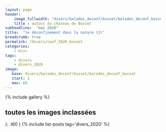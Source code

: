 ```yaml
---
layout: page
header:
    image_fullwidth: "divers/balades_deconf/busset/balades_deconf_busset_45.jpg"
    title : autour du chateau de Busset
subheadline:  "mai 2020"
title:  "le déconfinement dans la nature (2)"
breadcrumb: true
permalink: /divers/conf_2020_busset
categories:
    - misc
tags:
    - divers
    - divers_2020
image:
   base: divers/balades_deconf/busset/balades_deconf_busset
   start: 1
   max: 68
---
```


{% include gallery %}

## toutes les images inclassées
{: .t60 }
{% include list-posts tag='divers_2020' %}